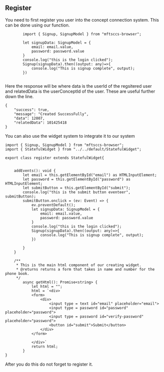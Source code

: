 ## Register

You need to first register you user into the concept connection system. This can be done using our function.



```
        import { Signup, SignupModel } from "mftsccs-browser";
        
        let signupData: SignupModel = {
            email: email.value,
            password: password.value
        }
        console.log("this is the login clicked");
        Signup(signupData).then((output: any)=>{
            console.log("This is signup complete", output);
        })
            
```











Here the response will be where data is the userId of the regsitered user and relatedData is the userConceptId of the user. These are useful further down the line.

```
{
    "success": true,
    "message": "Created SuccessFully",
    "data": 12007,
    "relatedData": 101425418
}
```

You can also use the widget system to integrate it to our system



```
import { Signup, SignupModel } from "mftsccs-browser";
import { StatefulWidget } from "../../default/StatefulWidget";

export class register extends StatefulWidget{


    addEvents(): void {
        let email = this.getElementById("email") as HTMLInputElement;
        let password = this.getElementById("password") as HTMLInputElement;
        let submitButton = this.getElementById("submit");
        console.log("this is the submit button eventeer", submitButton);
        submitButton.onclick = (ev: Event) => {
            ev.preventDefault();
            let signupData: SignupModel = {
                email: email.value,
                password: password.value
            }
            console.log("this is the login clicked");
            Signup(signupData).then((output: any)=>{
                console.log("This is signup complete", output);
            })
            
        }
    }

    /**
     * This is the main html component of our creating widget.
     * @returns returns a form that takes in name and number for the phone book.
     */
        async getHtml(): Promise<string> {
            let html = "";
            html = `<div>
            <form>
                <div>
                    <input type = text id="email" placeholder="email">
                    <input type = password id="password" placeholder="password">
                    <input type = password id="verify-password" placeholder="password">
                    <button id="submit">Submit</button>
                </div>
            </form>
    
            </div>`
            return html;
        }
}
```

After you do this do not forget to register it.